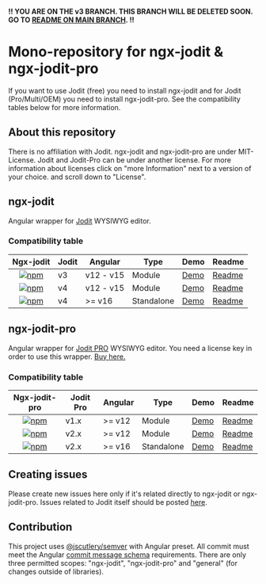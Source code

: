 **!! YOU ARE ON THE v3 BRANCH. THIS BRANCH WILL BE DELETED SOON. GO TO [README ON MAIN BRANCH](https://github.com/julianpoemp/ngx-jodit). !!**

# Mono-repository for ngx-jodit & ngx-jodit-pro

If you want to use Jodit (free) you need to install ngx-jodit and for Jodit (Pro/Multi/OEM) you need to install ngx-jodit-pro. See the compatibility tables below for more information.

## About this repository

There is no affiliation with Jodit. ngx-jodit and ngx-jodit-pro are under MIT-License. Jodit and Jodit-Pro can be under another license. For more information about licenses click on "more Information" next to a version of your choice. and scroll down to "License".

## ngx-jodit</h1>

Angular wrapper for <a href="https://github.com/xdan/jodit">Jodit</a> WYSIWYG editor.

### Compatibility table

<table>
<thead><tr><th>Ngx-jodit</th><th>Jodit</th><th>Angular</th><th>Type</th><th>Demo</th><th>Readme</th></tr></thead>
<tbody>
<tr>
<td style="text-align:center;"><a href="https://www.npmjs.com/package/ngx-jodit/v/1x"><img alt="npm" src="https://img.shields.io/npm/v/ngx-jodit/1x"></a></td><td>v3</td><td>v12 - v15</td><td>Module</td><td><a href="https://github.julianpoemp.com/ngx-jodit/1.x/">Demo</a></td><td><a href="https://github.com/julianpoemp/ngx-jodit/tree/v1.x/libs/ngx-jodit/README.md">Readme</a></td>
</tr>
<tr>
<td style="text-align:center;"><a href="https://www.npmjs.com/package/ngx-jodit/v/2x"><img alt="npm" src="https://img.shields.io/npm/v/ngx-jodit/2x"></a></td><td>v4</td><td>v12 - v15</td><td>Module</td><td><a href="https://github.julianpoemp.com/ngx-jodit/2.x/">Demo</a></td><td><a href="https://github.com/julianpoemp/ngx-jodit/tree/v2.x/libs/ngx-jodit/README.md">Readme</a></td>
</tr>
<tr>
<td style="text-align:center;"><a href="https://www.npmjs.com/package/ngx-jodit"><img alt="npm" src="https://img.shields.io/npm/v/ngx-jodit"></a></td><td>v4</td><td>>= v16</td><td>Standalone</td><td><a href="https://github.julianpoemp.com/ngx-jodit/3.x/">Demo</a></td><td><a href="https://github.com/julianpoemp/ngx-jodit/blob/main/libs/ngx-jodit/README.md">Readme</a></td>
</tr>
</tbody>
</table>

## ngx-jodit-pro</h1>

Angular wrapper for <a href="https://xdsoft.net/jodit/pro/">Jodit PRO</a> WYSIWYG editor. You need a license key in order to use this wrapper. <a href="https://xdsoft.net/jodit/pro/#compare">
Buy here.</a>

### Compatibility table

<table>
<thead><tr><th>Ngx-jodit-pro</th><th>Jodit Pro</th><th>Angular</th><th>Type</th><th>Demo</th><th>Readme</th></tr></thead>
<tbody>
<tr>
<td style="text-align:center;"><a href="https://www.npmjs.com/package/ngx-jodit-pro"><img alt="npm" src="https://img.shields.io/npm/v/ngx-jodit-pro"></a></td><td>v1.x</td><td>>= v12</td><td>Module</td><td><a href="https://github.julianpoemp.com/ngx-jodit-pro/1.x/">Demo</a></td><td><a href="https://github.com/julianpoemp/ngx-jodit/tree/main/libs/ngx-jodit-pro/README.md">Readme</a></td>
</tr>
<tr>
<td style="text-align:center;"><a href="https://www.npmjs.com/package/ngx-jodit-pro/v/2x"><img alt="npm" src="https://img.shields.io/npm/v/ngx-jodit-pro/2x"></a></td><td>v2.x</td><td>>= v12</td><td>Module</td><td><a href="https://github.julianpoemp.com/ngx-jodit-pro/2.x/">Demo</a></td><td><a href="https://github.com/julianpoemp/ngx-jodit/blob/v2.x/libs/ngx-jodit-pro/README.md">Readme</a></td>
</tr>
<tr>
<td style="text-align:center;"><a href="https://www.npmjs.com/package/ngx-jodit-pro/v/3x"><img alt="npm" src="https://img.shields.io/npm/v/ngx-jodit-pro/3x"></a></td><td>v2.x</td><td>>= v16</td><td>Standalone</td><td><a href="https://github.julianpoemp.com/ngx-jodit-pro/3.x/">Demo</a></td><td><a href="https://github.com/julianpoemp/ngx-jodit/blob/v3.x/libs/ngx-jodit-pro/README.md">Readme</a></td>
</tr>
</tbody>
</table>

## Creating issues

Please create new issues here only if it's related directly to ngx-jodit or ngx-jodit-pro. Issues related to Jodit itself should be posted [here](https://github.com/xdan/jodit/issues).

## Contribution

This project uses [@jscutlery/semver](https://github.com/jscutlery/semver) with Angular preset. All commit must meet the Angular [commit message schema](https://gist.github.com/brianclements/841ea7bffdb01346392c) requirements. There are only three permitted scopes: "ngx-jodit", "ngx-jodit-pro" and "general" (for changes outside of libraries).
